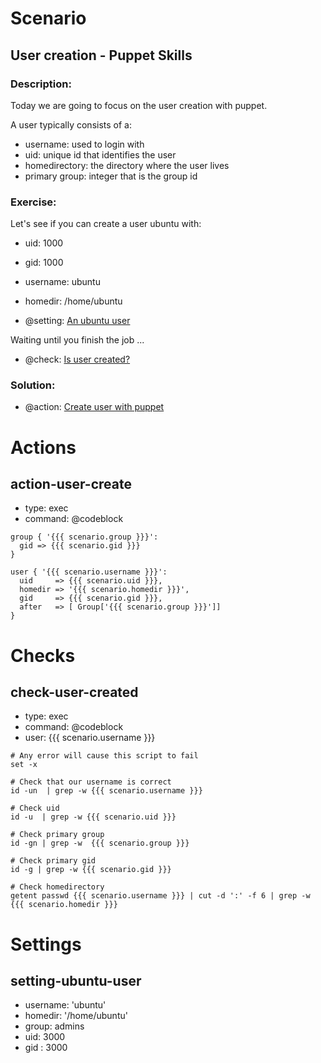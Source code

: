 # Scenario
## User creation - Puppet Skills
### Description:
Today we are going to focus on the user creation with puppet.

A user typically consists of a:

- username: used to login with
- uid: unique id that identifies the user
- homedirectory: the directory where the user lives
- primary group: integer that is the group id

### Exercise:
Let's see if you can create a user ubuntu with:

- uid: 1000
- gid: 1000
- username: ubuntu
- homedir: /home/ubuntu

- @setting: [An ubuntu user](#settings-ubuntu-user)

Waiting until you finish the job ...

- @check: [Is user created?](#check-user-created)

### Solution:

- @action: [Create user with puppet](#action-user-create)

# Actions
## action-user-create
- type: exec
- command: @codeblock

```
group { '{{{ scenario.group }}}':
  gid => {{{ scenario.gid }}}
}

user { '{{{ scenario.username }}}':
  uid     => {{{ scenario.uid }}},
  homedir => '{{{ scenario.homedir }}}',
  gid     => {{{ scenario.gid }}},
  after   => [ Group['{{{ scenario.group }}}']]
}
```

# Checks
## check-user-created
- type: exec
- command: @codeblock
- user: {{{ scenario.username }}}

```
# Any error will cause this script to fail
set -x

# Check that our username is correct
id -un  | grep -w {{{ scenario.username }}}

# Check uid
id -u  | grep -w {{{ scenario.uid }}}

# Check primary group
id -gn | grep -w  {{{ scenario.group }}}

# Check primary gid
id -g | grep -w {{{ scenario.gid }}}

# Check homedirectory
getent passwd {{{ scenario.username }}} | cut -d ':' -f 6 | grep -w {{{ scenario.homedir }}}
```

# Settings
## setting-ubuntu-user
- username: 'ubuntu'
- homedir: '/home/ubuntu'
- group: admins
- uid: 3000
- gid : 3000

